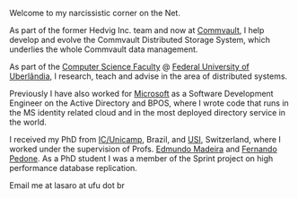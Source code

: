 Welcome to my narcissistic corner on the Net.

As part of the former Hedvig Inc. team and now at [Commvault](https://www.commvault.com/), I help develop and evolve the Commvault Distributed Storage System, which underlies the whole Commvault data management. 

As part of the [Computer Science Faculty](https://www.facom.ufu.br) @ [Federal University of Uberlândia](https://www.ufu.br), I research, teach and advise in the area of distributed systems. 

Previously I have also worked for [Microsoft](https://www.microsoft.com) as a Software Development Engineer on the Active Directory and BPOS, where I wrote code that runs in the MS identity related cloud and in the most deployed directory service in the world.

I received my PhD from [IC/Unicamp](https://www.ic.unicamp.br), Brazil, and [USI](https://www.inf.usi.ch/en), Switzerland, where I worked under the supervision of Profs. [Edmundo Madeira](https://www.ic.unicamp.br/~edmundo) and [Fernando Pedone](https://www.inf.usi.ch/faculty/pedone/). 
As a PhD student I was a member of the Sprint project on high performance database replication.

Email me at lasaro at ufu dot br
